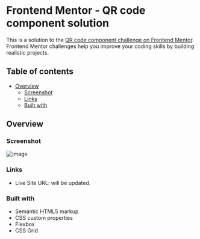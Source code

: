 # Frontend Mentor - QR code component solution

This is a solution to the [QR code component challenge on Frontend Mentor](https://www.frontendmentor.io/challenges/qr-code-component-iux_sIO_H). Frontend Mentor challenges help you improve your coding skills by building realistic projects. 

## Table of contents

- [Overview](#overview)
  - [Screenshot](#screenshot)
  - [Links](#links)
  - [Built with](#built-with)

## Overview

### Screenshot
![image](https://github.com/Balaji-04/QR-Code-component-using-HTML-CSS-JS/assets/112803946/cb0dd576-7817-4ac8-83a4-9803e234953f)


### Links

- Live Site URL: will be updated.

### Built with

- Semantic HTML5 markup
- CSS custom properties
- Flexbox
- CSS Grid
